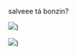 salveee tá bonzin? 

![](https://cdn.folhape.com.br/img/pc/1100/1/dn_arquivo/2022/10/design-sem-nome-100.jpg))

![](https://s2-ge.glbimg.com/Dv54dq0PlvGZT6mz2QTzg8hY4F0=/0x0:1024x682/984x0/smart/filters:strip_icc()/i.s3.glbimg.com/v1/AUTH_bc8228b6673f488aa253bbcb03c80ec5/internal_photos/bs/2023/O/Z/DBsW1JSCayYvo2pIC6eg/gettyimages-1473558934.jpg))

